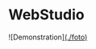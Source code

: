 # WebStudio

![Demonstration][(./foto)](https://github.com/AmmelyStar/goit-markup-hw-06/blob/main/foto/webStudio-ammelystar.github.io.jpeg)
